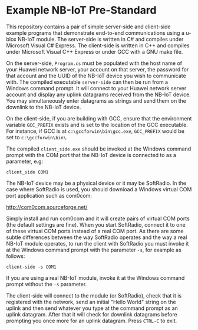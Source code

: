# Example NB-IoT Pre-Standard

This repository contains a pair of simple server-side and client-side example programs that demonstrate end-to-end communications using a u-blox NB-IoT module.  The server-side is written in C# and compiles under Microsoft Visual C# Express.  The client-side is written in C++ and compiles under Microsoft Visual C++ Express or under GCC with a GNU make file.

On the server-side, `Program.cs` must be populated with the host name of your Huawei network server, your account on that server, the password for that account and the UUID of the NB-IoT device you wish to communicate with.  The compiled executable `server-side` can then be run from a Windows command prompt.  It will connect to your Huawei network server account and display any uplink datagrams received from the NB-IoT device. You may simultaneously enter datagrams as strings and send them on the downlink to the NB-IoT device.

On the client-side, if you are building with GCC, ensure that the environment variable `GCC_PREFIX` exists and is set to the location of the GCC executable.  For instance, if GCC is at `c:\gccforwin\bin\gcc.exe`, `GCC_PREFIX` would be set to `c:\gccforwin\bin\`.

The compiled `client_side.exe` should be invoked at the Windows command prompt with the COM port that the NB-IoT device is connected to as a parameter, e.g:

`client_side COM1`

The NB-IoT device may be a physical device or it may be SoftRadio.  In the case where SoftRadio is used, you should download a Windows virtual COM port application such as com0com:

http://com0com.sourceforge.net/

Simply install and run com0com and it will create pairs of virtual COM ports (the default settings are fine).  When you start SoftRadio, connect it to one of these virtual COM ports instead of a real COM port.  As there are some subtle differences between the way SoftRadio operates and the way a real NB-IoT module operates, to run the client with SoftRadio you must invoke it at the Windows command prompt with the parameter `-s`, for example as follows:

`client-side -s COM1`

If you are using a real NB-IoT module, invoke it at the Windows command prompt without the `-s` parameter.

The client-side will connect to the module (or SoftRadio), check that it is registered with the network, send an initial "Hello World" string on the uplink and then send whatever you type at the command prompt as an uplink datagram.  After that it will check for downlink datagrams before prompting you once more for an uplink datagram.  Press `CTRL-C` to exit.
